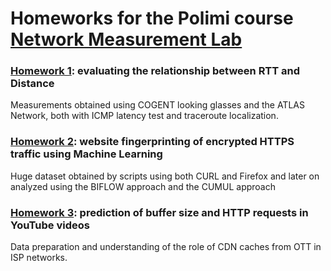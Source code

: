 # Homeworks for the Polimi course [Network Measurement Lab](https://www11.ceda.polimi.it/schedaincarico/schedaincarico/controller/scheda_pubblica/SchedaPublic.do?&evn_default=evento&c_classe=766959&polij_device_category=DESKTOP&__pj0=0&__pj1=3067609f38e826aa292ded7a562c8628)

### [Homework 1](https://github.com/stefanomaxenti/NetworkMeasurementLab_Polimi-2021-22-/tree/main/HW1): evaluating the relationship between RTT and Distance
Measurements obtained using COGENT looking glasses and the ATLAS Network, both with ICMP latency test and traceroute localization.

### [Homework 2](https://github.com/stefanomaxenti/NetworkMeasurementLab_Polimi-2021-22-/tree/main/HW2): website fingerprinting of encrypted HTTPS traffic using Machine Learning
Huge dataset obtained by scripts using both CURL and Firefox and later on analyzed using the BIFLOW approach and the CUMUL approach

### [Homework 3](https://github.com/stefanomaxenti/NetworkMeasurementLab_Polimi-2021-22-/tree/main/HW3): prediction of buffer size and HTTP requests in YouTube videos
Data preparation and understanding of the role of CDN caches from OTT in ISP networks.
